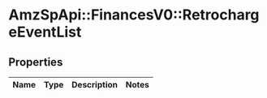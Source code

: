 # AmzSpApi::FinancesV0::RetrochargeEventList

## Properties
Name | Type | Description | Notes
------------ | ------------- | ------------- | -------------

